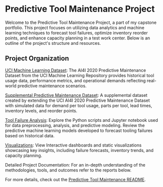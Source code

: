 # Predictive Tool Maintenance Project

Welcome to the Predictive Tool Maintenance Project, a part of my capstone portfolio. This project focuses on utilizing data analytics and machine learning techniques to forecast tool failures, optimize inventory reorder points, and enhance capacity planning in a test work center. Below is an outline of the project's structure and resources. 

## Project Organization 

[UCI Machine Learning Dataset](https://github.com/jcooper2368/JCProjectCode/raw/main/predictive-tool-maintenance/ai4i2020_pmd.csv): The AI4I 2020 Predictive Maintenance Dataset from the UCI Machine Learning Repository provides historical tool usage data, performance metrics, and operational demands reflecting real-world predictive maintenance scenarios. 

[Supplemental Predictive Maintenance Dataset](https://github.com/jcooper2368/JCProjectCode/raw/main/predictive-tool-maintenance/Supplemental%20Predictive%20Maintenance%20Dataset.xlsx): A supplemental dataset created by extending the UCI AI4I 2020 Predictive Maintenance Dataset with simulated data for demand per tool usage, parts per tool, lead times, inventory levels, and reorder points. 

[Tool Failure Analysis](https://github.com/jcooper2368/JCProjectCode/raw/main/predictive-tool-maintenance/Tool%20Failure%20Analysis%20(2).ipynb): Explore the Python scripts and Jupyter notebook used for data preprocessing, analysis, and predictive modeling. Review the predictive machine learning models developed to forecast tooling failures based on historical data. 

[Visualizations](https://public.tableau.com/app/profile/jasminecooper/viz/ToolFailureAnalysis/ExploringToolReliabilityandInventoryEfficiency): View Interactive dashboards and static visualizations showcasing key insights, including failure forecasts, inventory trends, and capacity planning. 

Detailed Project Documentation: For an in-depth understanding of the methodologies, tools, and outcomes refer to the reports below. 


For more details, check out the [Predictive Tool Maintenance README](predictive-tool-maintenance/README.md).

